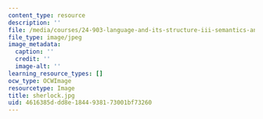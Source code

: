 ```yaml
---
content_type: resource
description: ''
file: /media/courses/24-903-language-and-its-structure-iii-semantics-and-pragmatics-spring-2005/4616385ddd8e1844938173001bf73260_sherlock.jpg
file_type: image/jpeg
image_metadata:
  caption: ''
  credit: ''
  image-alt: ''
learning_resource_types: []
ocw_type: OCWImage
resourcetype: Image
title: sherlock.jpg
uid: 4616385d-dd8e-1844-9381-73001bf73260
---
```

